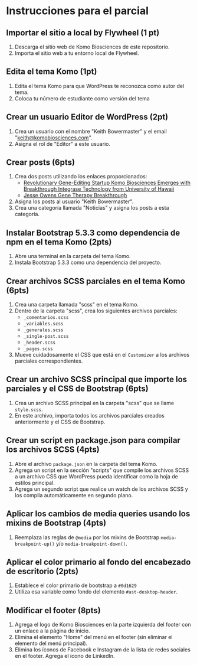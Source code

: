 # Instrucciones para el parcial

## Importar el sitio a local by Flywheel (1 pt)
1. Descarga el sitio web de Komo Biosciences de este repositorio.
2. Importa el sitio web a tu entorno local de Flywheel.

## Edita el tema Komo (1pt)
1. Edita el tema Komo para que WordPress te reconozca como autor del tema.
2. Coloca tu número de estudiante como versión del tema

## Crear un usuario Editor de WordPress (2pt)
1. Crea un usuario con el nombre "Keith Bowermaster" y el email "keith@komobiosciences.com".
2. Asigna el rol de "Editor" a este usuario.

## Crear posts (6pts)
1. Crea dos posts utilizando los enlaces proporcionados:
   - [Revolutionary Gene-Editing Startup Komo Biosciences Emerges with Breakthrough Integrase Technology from University of Hawaii](https://biobuzz.io/revolutionary-gene-editing-startup-komo-biosciences-emerges-with-breakthrough-integrase-technology-from-university-of-hawaii/)
   - [Jesse Owens Gene Therapy Breakthrough](https://jabsom.hawaii.edu/news-events/news/2024/07/jesse-owens-gene-therapy-breakthrough.html)
2. Asigna los posts al usuario "Keith Bowermaster".
3. Crea una categoría llamada "Noticias" y asigna los posts a esta categoría.

## Instalar Bootstrap 5.3.3 como dependencia de npm en el tema Komo (2pts)
1. Abre una terminal en la carpeta del tema Komo.
2. Instala Bootstrap 5.3.3 como una dependencia del proyecto.

## Crear archivos SCSS parciales en el tema Komo (6pts)
1. Crea una carpeta llamada "scss" en el tema Komo.
2. Dentro de la carpeta "scss", crea los siguientes archivos parciales:
   - `_comentarios.scss`
   - `_variables.scss`
   - `_generales.scss`
   - `_single-post.scss`
   - `_header.scss`
   - `_pages.scss`
3. Mueve cuidadosamente el CSS que está en el `Customizer` a los archivos parciales correspondientes.

## Crear un archivo SCSS principal que importe los parciales y el CSS de Bootstrap (6pts)
1. Crea un archivo SCSS principal en la carpeta "scss" que se llame `style.scss`.
2. En este archivo, importa todos los archivos parciales creados anteriormente y el CSS de Bootstrap.

## Crear un script en package.json para compilar los archivos SCSS (4pts)
1. Abre el archivo `package.json` en la carpeta del tema Komo.
2. Agrega un script en la sección "scripts" que compile los archivos SCSS a un archivo CSS que WordPress pueda identificar como la hoja de estilos principal.
3. Agrega un segundo script que realice un watch de los archivos SCSS y los compila automáticamente en segundo plano.

## Aplicar los cambios de media queries usando los mixins de Bootstrap (4pts)
1. Reemplaza las reglas de `@media` por los mixins de Bootstrap `media-breakpoint-up()` y/o `media-breakpoint-down()`.

## Aplicar el color primario al fondo del encabezado de escritorio (2pts)
1. Establece el color primario de bootstrap a `#0d1629` 
2. Utiliza esa variable como fondo del elemento `#ast-desktop-header`.

## Modificar el footer (8pts)
1. Agrega el logo de Komo Biosciences en la parte izquierda del footer con un enlace a la página de inicio.
2. Elimina el elemento "Home" del menú en el footer (sin eliminar el elemento del menú principal).
3. Elimina los íconos de Facebook e Instagram de la lista de redes sociales en el footer. Agrega el ícono de LinkedIn.
